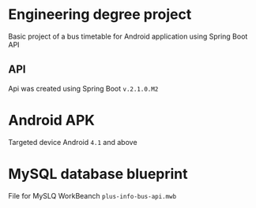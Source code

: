 # Engineering degree project 

Basic project of a bus timetable for Android application using Spring Boot API

## API 

Api was created using Spring Boot `v.2.1.0.M2`


# Android APK

Targeted device Android `4.1` and above

# MySQL database blueprint 

File for MySLQ WorkBeanch `plus-info-bus-api.mwb`